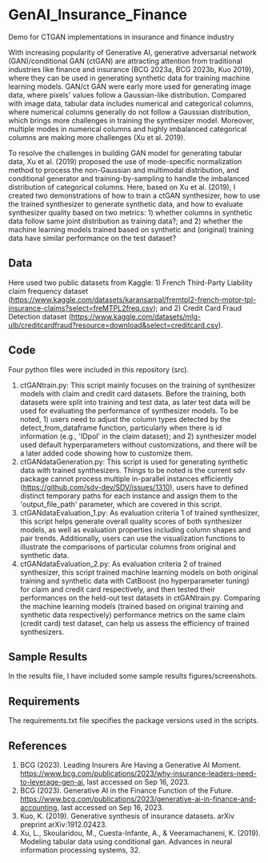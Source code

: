 # GenAI_Insurance_Finance
Demo for CTGAN implementations in insurance and finance industry 

With increasing popularity of Generative AI, generative adversarial network (GAN)/conditional GAN (ctGAN) are attracting attention from traditional industries like finance and insurance (BCG 2023a, BCG 2023b, Kuo 2019), where they can be used in generating synthetic data for training machine learning models. GAN/ct GAN were early more used for generating image data, where pixels' values follow a Gaussian-like distribution. Compared with image data, tabular data includes numerical and categorical columns, where numerical columns generally do not follow a Gaussian distribution, which brings more challenges in training the synthesizer model. Moreover, multiple modes in numerical columns and highly imbalanced categorical columns are making more challenges (Xu et al. 2019). 

To resolve the challenges in building GAN model for generating tabular data, Xu et al. (2019) proposed the use of mode-specific normalization method to process the non-Gaussian and multimodal distribution, and conditional generator and training-by-sampling to handle the imbalanced distribution of categorical columns. Here, based on Xu et al. (2019), I created two demonstrations of how to train a ctGAN synthesizer, how to use the trained synthesizer to generate synthetic data, and how to evaluate synthesizer quality based on two metrics: 1) whether columns in synthetic data follow same joint distribution as training data?; and 2) whether the machine learning models trained based on synthetic and (original) training data have similar performance on the test dataset?

## Data 
Here used two public datasets from Kaggle: 1) French Third-Party Liability claim frequency dataset (https://www.kaggle.com/datasets/karansarpal/fremtpl2-french-motor-tpl-insurance-claims?select=freMTPL2freq.csv); and 2) Credit Card Fraud Detection dataset (https://www.kaggle.com/datasets/mlg-ulb/creditcardfraud?resource=download&select=creditcard.csv).

## Code
Four python files were included in this repository (src).
1. ctGANtrain.py: This script mainly focuses on the training of synthesizer models with claim and credit card datasets. Before the training, both datasets were split into training and test data, as later test data will be used for evaluating the performance of synthesizer models. To be noted, 1) users need to adjust the column types detected by the detect_from_dataframe function, particularly when there is id information (e.g., 'IDpol' in the claim dataset); and 2) synthesizer model used default hyperparameters without customizations, and there will be a later added code showing how to customize them.
2. ctGANdataGeneration.py: This script is used for generating synthetic data with trained synthesizers. Things to be noted is the current sdv package cannot process multiple in-parallel instances efficiently (https://github.com/sdv-dev/SDV/issues/1310), users have to defined distinct temporary paths for each instance and assign them to the 'output_file_path' parameter, which are covered in this script.
3. ctGANdataEvaluation_1.py: As evaluation criteria 1 of trained synthesizer, this script helps generate overall quality scores of both synthesizer models, as well as evaluation properties including column shapes and pair trends. Additionally, users can use the visualization functions to illustrate the comparisons of particular columns from original and synthetic data.
4. ctGANdataEvaluation_2.py: As evaluation criteria 2 of trained synthesizer, this script trained machine learning models on both original training and synthetic data with CatBoost (no hyperparameter tuning) for claim and credit card respectively, and then tested their performances on the held-out test datasets in ctGANtrain.py. Comparing the machine learning models (trained based on original training and synthetic data respectively) performance metrics on the same claim (credit card) test dataset, can help us assess the efficiency of trained synthesizers.

## Sample Results
In the results file, I have included some sample results figures/screenshots.

## Requirements
The requirements.txt file specifies the package versions used in the scripts.

## References
1. BCG (2023). Leading Insurers Are Having a Generative AI Moment. <https://www.bcg.com/publications/2023/why-insurance-leaders-need-to-leverage-gen-ai>, last accessed on Sep 16, 2023.
2. BCG (2023). Generative AI in the Finance Function of the Future. <https://www.bcg.com/publications/2023/generative-ai-in-finance-and-accounting>, last accessed on Sep 16, 2023.
3. Kuo, K. (2019). Generative synthesis of insurance datasets. arXiv preprint arXiv:1912.02423.
4. Xu, L., Skoularidou, M., Cuesta-Infante, A., & Veeramachaneni, K. (2019). Modeling tabular data using conditional gan. Advances in neural information processing systems, 32.
